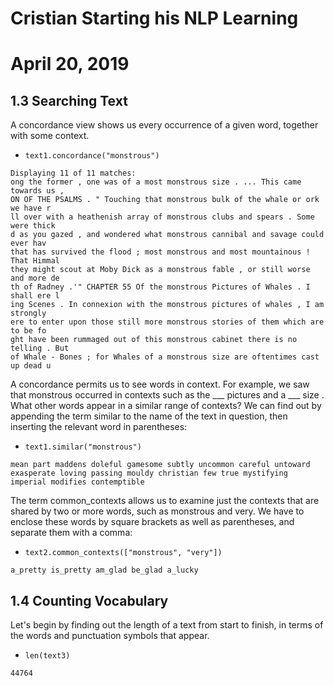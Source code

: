 # Cristian Starting his NLP Learning

# April 20, 2019


## 1.3 Searching Text
A concordance view shows us every occurrence of a given word, together with some context.
- `text1.concordance("monstrous")`

```
Displaying 11 of 11 matches:
ong the former , one was of a most monstrous size . ... This came towards us ,
ON OF THE PSALMS . " Touching that monstrous bulk of the whale or ork we have r
ll over with a heathenish array of monstrous clubs and spears . Some were thick
d as you gazed , and wondered what monstrous cannibal and savage could ever hav
that has survived the flood ; most monstrous and most mountainous ! That Himmal
they might scout at Moby Dick as a monstrous fable , or still worse and more de
th of Radney .'" CHAPTER 55 Of the monstrous Pictures of Whales . I shall ere l
ing Scenes . In connexion with the monstrous pictures of whales , I am strongly
ere to enter upon those still more monstrous stories of them which are to be fo
ght have been rummaged out of this monstrous cabinet there is no telling . But
of Whale - Bones ; for Whales of a monstrous size are oftentimes cast up dead u 
```

A concordance permits us to see words in context. For example, we saw that monstrous occurred in contexts such as the ___ pictures and a ___ size . What other words appear in a similar range of contexts? We can find out by appending the term similar to the name of the text in question, then inserting the relevant word in parentheses:
- `text1.similar("monstrous")`
```
mean part maddens doleful gamesome subtly uncommon careful untoward
exasperate loving passing mouldy christian few true mystifying
imperial modifies contemptible
```

The term common_contexts allows us to examine just the contexts that are shared by two or more words, such as monstrous and very. We have to enclose these words by square brackets as well as parentheses, and separate them with a comma:
- `text2.common_contexts(["monstrous", "very"])`
```
a_pretty is_pretty am_glad be_glad a_lucky
```

## 1.4 Counting Vocabulary
Let's begin by finding out the length of a text from start to finish, in terms of the words and punctuation symbols that appear.
- `len(text3)`
```
44764
```

